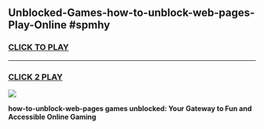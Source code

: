 
## Unblocked-Games-how-to-unblock-web-pages-Play-Online #spmhy
<h3>
<a href="https://news.freeplayer.one?title=how-to-unblock-web-pages&ref=3">CLICK TO PLAY</a></h3>
<hr>

<h3>
<a href="https://news.freeplayer.one?title=how-to-unblock-web-pages&ref=3">CLICK 2 PLAY</a>
  
</h3>

<a href="https://news.freeplayer.one?title=how-to-unblock-web-pages&ref=3"><img src="https://clearcache.store/games.png"></a>


**how-to-unblock-web-pages games unblocked: Your Gateway to Fun and Accessible Online Gaming**
